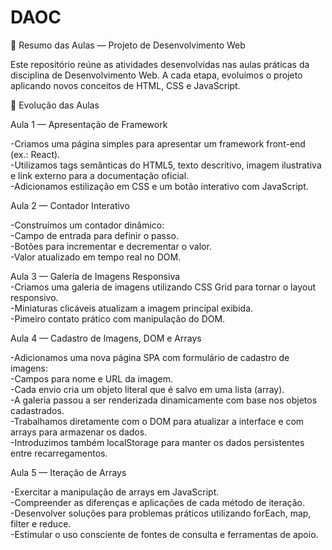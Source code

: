# DAOC

📘 Resumo das Aulas — Projeto de Desenvolvimento Web  

Este repositório reúne as atividades desenvolvidas nas aulas práticas da disciplina de Desenvolvimento Web. A cada etapa, evoluímos o projeto aplicando novos conceitos de HTML, CSS e JavaScript.

🚀 Evolução das Aulas  

Aula 1 — Apresentação de Framework  

-Criamos uma página simples para apresentar um framework front-end (ex.: React).  
-Utilizamos tags semânticas do HTML5, texto descritivo, imagem ilustrativa e link externo para a documentação oficial.  
-Adicionamos estilização em CSS e um botão interativo com JavaScript.  

Aula 2 — Contador Interativo

-Construímos um contador dinâmico:  
-Campo de entrada para definir o passo.  
-Botões para incrementar e decrementar o valor.  
-Valor atualizado em tempo real no DOM.  

Aula 3 — Galeria de Imagens Responsiva  
-Criamos uma galeria de imagens utilizando CSS Grid para tornar o layout responsivo.  
-Miniaturas clicáveis atualizam a imagem principal exibida.  
-Pimeiro contato prático com manipulação do DOM.  

Aula 4 — Cadastro de Imagens, DOM e Arrays  

-Adicionamos uma nova página SPA com formulário de cadastro de imagens:  
-Campos para nome e URL da imagem.  
-Cada envio cria um objeto literal que é salvo em uma lista (array).  
-A galeria passou a ser renderizada dinamicamente com base nos objetos cadastrados.  
-Trabalhamos diretamente com o DOM para atualizar a interface e com arrays para armazenar os dados.  
-Introduzimos também localStorage para manter os dados persistentes entre recarregamentos.  

Aula 5 — Iteração de Arrays   

-Exercitar a manipulação de arrays em JavaScript.  
-Compreender as diferenças e aplicações de cada método de iteração.  
-Desenvolver soluções para problemas práticos utilizando forEach, map, filter e reduce.  
-Estimular o uso consciente de fontes de consulta e ferramentas de apoio.  
